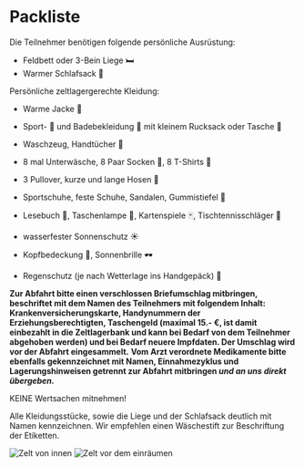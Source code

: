 <div class="content">

# Packliste

Die Teilnehmer benötigen folgende persönliche Ausrüstung:

-   Feldbett oder 3-Bein Liege 🛏
-   Warmer Schlafsack 🛌

Persönliche zeltlagergerechte Kleidung:

-   Warme Jacke 🧥
-   Sport- 👟 und Badebekleidung 👙 mit kleinem Rucksack oder Tasche 🎒
-   Waschzeug, Handtücher 🛁
-   8 mal Unterwäsche, 8 Paar Socken 🧦, 8 T-Shirts 👚
-   3 Pullover, kurze und lange Hosen 👖
-   Sportschuhe, feste Schuhe, Sandalen, Gummistiefel 👞

-   Lesebuch 📘, Taschenlampe 🔦, Kartenspiele 🃏, Tischtennisschläger 🏓
-   wasserfester Sonnenschutz ☀️
-   Kopfbedeckung 🧢, Sonnenbrille 🕶
-   Regenschutz (je nach Wetterlage ins Handgepäck) 🌂

**Zur Abfahrt bitte einen verschlossen Briefumschlag mitbringen, beschriftet mit dem Namen des Teilnehmers mit folgendem Inhalt: Krankenversicherungskarte, Handynummern der Erziehungsberechtigten, Taschengeld (maximal 15.- €, ist damit einbezahlt in die Zeltlagerbank und kann bei Bedarf von dem Teilnehmer abgehoben werden) und bei Bedarf neuere Impfdaten. Der Umschlag wird vor der Abfahrt eingesammelt.**
**Vom Arzt verordnete Medikamente bitte ebenfalls gekennzeichnet mit Namen, Einnahmezyklus und Lagerungshinweisen getrennt zur Abfahrt mitbringen _und an uns direkt übergeben._**

KEINE Wertsachen mitnehmen!

Alle Kleidungsstücke, sowie die Liege und der Schlafsack deutlich mit Namen kennzeichnen. Wir empfehlen einen Wäschestift zur Beschriftung der Etiketten.

<div class="d-flex flex-wrap align-items-start image-list">
	<img src="/img/ausstattung/ZeltInnen.jpg" alt="Zelt von innen" class="responsive-image">
	<img src="/img/ausstattung/ZelteLeer.jpg" alt="Zelt vor dem einräumen" class="responsive-image">
</div>

</div>
